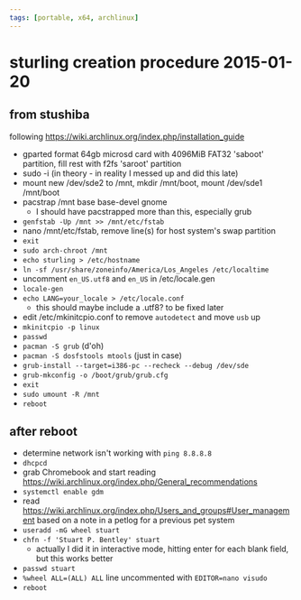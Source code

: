 ```yaml
---
tags: [portable, x64, archlinux]
---
```


# sturling creation procedure 2015-01-20

## from stushiba

following https://wiki.archlinux.org/index.php/installation_guide

- gparted format 64gb microsd card with 4096MiB FAT32 'saboot' partition, fill rest with f2fs 'saroot' partition
- sudo -i (in theory - in reality I messed up and did this late)
- mount new /dev/sde2 to /mnt, mkdir /mnt/boot, mount /dev/sde1 /mnt/boot
- pacstrap /mnt base base-devel gnome
  - I should have pacstrapped more than this, especially grub
- `genfstab -Up /mnt >> /mnt/etc/fstab`
- nano /mnt/etc/fstab, remove line(s) for host system's swap partition
- `exit`
- `sudo arch-chroot /mnt`
- `echo sturling > /etc/hostname`
- `ln -sf /usr/share/zoneinfo/America/Los_Angeles /etc/localtime`
- uncomment `en_US.utf8` and `en_US` in /etc/locale.gen
- `locale-gen`
- `echo LANG=your_locale > /etc/locale.conf`
  - this should maybe include a .utf8? to be fixed later
- edit /etc/mkinitcpio.conf to remove `autodetect` and move `usb` up
- `mkinitcpio -p linux`
- `passwd`
- `pacman -S grub` (d'oh)
- `pacman -S dosfstools mtools` (just in case)
- `grub-install --target=i386-pc --recheck --debug /dev/sde`
- `grub-mkconfig -o /boot/grub/grub.cfg`
- `exit`
- `sudo umount -R /mnt`
- `reboot`

## after reboot

- determine network isn't working with `ping 8.8.8.8`
- `dhcpcd`
- grab Chromebook and start reading https://wiki.archlinux.org/index.php/General_recommendations
- `systemctl enable gdm`
- read https://wiki.archlinux.org/index.php/Users_and_groups#User_management based on a note in a petlog for a previous pet system
- `useradd -mG wheel stuart`
- `chfn -f 'Stuart P. Bentley' stuart`
  - actually I did it in interactive mode, hitting enter for each blank field, but this works better
- `passwd stuart`
- `%wheel ALL=(ALL) ALL` line uncommented with `EDITOR=nano visudo`
- `reboot`